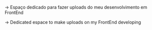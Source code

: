 -> Espaço dedicado para fazer uploads do meu desenvolvimento em FrontEnd

-> Dedicated espace to make uploads on my FrontEnd developing
